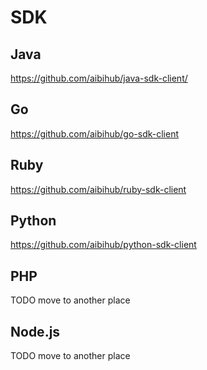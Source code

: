 # SDK

## Java

https://github.com/aibihub/java-sdk-client/

## Go

https://github.com/aibihub/go-sdk-client

## Ruby

https://github.com/aibihub/ruby-sdk-client

## Python

https://github.com/aibihub/python-sdk-client

## PHP

TODO move to another place

## Node.js

TODO move to another place
